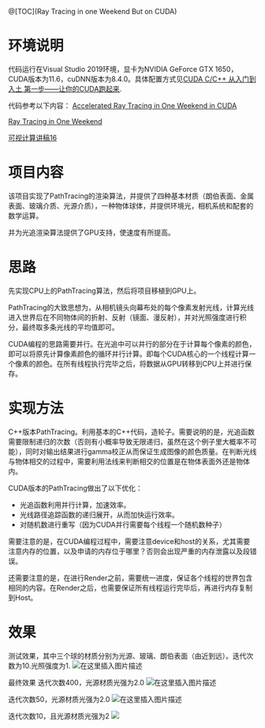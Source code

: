 ﻿@[TOC](Ray Tracing in one Weekend But on CUDA)

# 环境说明
代码运行在Visual Studio 2019环境，显卡为NVIDIA GeForce GTX 1650，CUDA版本为11.6，cuDNN版本为8.4.0。具体配置方式见[CUDA C/C++ 从入门到入土 第一步——让你的CUDA跑起来](https://blog.csdn.net/supersyzz/article/details/125667431).

代码参考以下内容：
[Accelerated Ray Tracing in One Weekend in CUDA](https://developer.nvidia.com/blog/accelerated-ray-tracing-cuda/)

[Ray Tracing in One Weekend](https://raytracing.github.io/v3/books/RayTracingInOneWeekend.html)

[可视计算讲稿16](https://vcl.pku.edu.cn/course/vci/slides/16-advanced-rendering.pdf)

# 项目内容
该项目实现了PathTracing的渲染算法，并提供了四种基本材质（朗伯表面、金属表面、玻璃介质、光源介质），一种物体球体，并提供环境光，相机系统和配套的数学运算。

并为光追渲染算法提供了GPU支持，使速度有所提高。

# 思路
先实现CPU上的PathTracing算法，然后将项目移植到GPU上。

PathTracing的大致思想为，从相机镜头向幕布处的每个像素发射光线，计算光线进入世界后在不同物体间的折射、反射（镜面、漫反射），并对光照强度进行积分，最终取多条光线的平均值即可。

CUDA编程的思路需要并行。在光追中可以并行的部分在于计算每个像素的颜色，即可以将原先计算像素颜色的循环并行计算。即每个CUDA核心的一个线程计算一个像素的颜色。在所有线程执行完毕之后，将数据从GPU转移到CPU上并进行保存。

# 实现方法
C++版本PathTracing。利用基本的C++代码，造轮子。需要说明的是，光追函数需要限制递归的次数（否则有小概率导致无限递归，虽然在这个例子里大概率不可能），同时对输出结果进行gamma校正从而保证生成图像的颜色质量。在判断光线与物体相交的过程中，需要利用法线来判断相交的位置是在物体表面外还是物体内。

CUDA版本的PathTracing做出了以下优化：
-  光追函数利用并行计算，加速效率。
- 光线路径追踪函数的递归展开，从而加快运行效率。
- 对随机数进行重写（因为CUDA并行需要每个线程一个随机数种子）

需要注意的是，在CUDA编程过程中，需要注意device和host的关系，尤其需要注意内存的位置，以及申请的内存位于哪里？否则会出现严重的内存泄露以及段错误。

还需要注意的是，在进行Render之前，需要统一进度，保证各个线程的世界包含相同的内容。在Render之后，也需要保证所有线程运行完毕后，再进行内存复制到Host。


# 效果
测试效果，其中三个球的材质分别为光源、玻璃、朗伯表面（由近到远）。迭代次数为10.光照强度为1.
![在这里插入图片描述](https://img-blog.csdnimg.cn/direct/c1a7b0ee58554f31b41bf043b583cfcc.png)

最终效果
迭代次数400，光源材质光强为2.0
![在这里插入图片描述](https://img-blog.csdnimg.cn/direct/4e2adec030ea47c7a74eb1b1862fa6af.png)


迭代次数50，光源材质光强为2.0
![在这里插入图片描述](https://img-blog.csdnimg.cn/direct/42c9780db6b348c098c9456f84f27ad4.png)

迭代次数10，且光源材质光强为2
![](https://img-blog.csdnimg.cn/direct/6dfc6c1077d44c6eb42fd68603c8d523.png)


